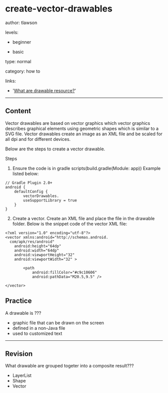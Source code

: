 # create-vector-drawables
author: tlawson

levels:

  - beginner

  - basic

type: normal

category: how to

links:

  - '[What are drawable resource?](https://developer.android.com/guide/topics/resources/drawable-resource.html)'

---
## Content

Vector drawables are based on vector graphics which vector graphics describes graphical elements using geometric shapes which is similar to a SVG file. Vector drawables create an image as an XML file and be scaled for all dpi and for different devices. 

Below are the steps to create a vector drawable. 

Steps
1. Ensure the code is in gradle scripts(build.gradle(Module: app))
Example listed below:

```
// Gradle Plugin 2.0+
android {
    defaultConfig {
        vectorDrawables.
        useSupportLibrary = true
    }
}
```

2. Create a vector. 
Create an XML file and place the file in the drawable folder. Below is the snippet code of the vector XML file:

```
<?xml version="1.0" encoding="utf-8"?>
<vector xmlns:android="http://schemas.android.
  com/apk/res/android"
    android:height="64dp"
    android:width="64dp"
    android:viewportHeight="32"
    android:viewportWidth="32" >

        <path
            android:fillColor="#c9c10606"
            android:pathData="M20.5,9.5" />

</vector>

```
## Practice

A drawable is ???

* graphic file that can be drawn on the screen
* defined in a non-Java file
* used to customized text

---
## Revision

What drawable are grouped togeter into a composite result???

* LayerList
* Shape
* Vector

